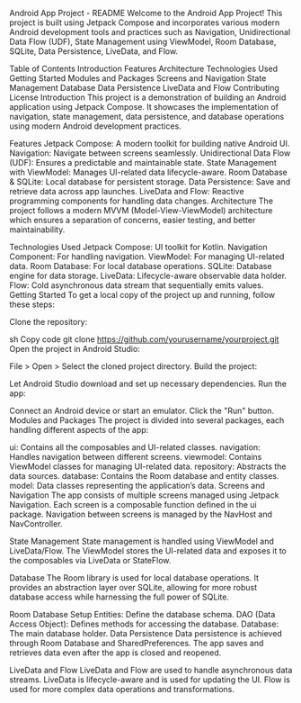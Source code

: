 
Android App Project - README
Welcome to the Android App Project! This project is built using Jetpack Compose and incorporates various modern Android development tools and practices such as Navigation, Unidirectional Data Flow (UDF), State Management using ViewModel, Room Database, SQLite, Data Persistence, LiveData, and Flow.

Table of Contents
Introduction
Features
Architecture
Technologies Used
Getting Started
Modules and Packages
Screens and Navigation
State Management
Database
Data Persistence
LiveData and Flow
Contributing
License
Introduction
This project is a demonstration of building an Android application using Jetpack Compose. It showcases the implementation of navigation, state management, data persistence, and database operations using modern Android development practices.

Features
Jetpack Compose: A modern toolkit for building native Android UI.
Navigation: Navigate between screens seamlessly.
Unidirectional Data Flow (UDF): Ensures a predictable and maintainable state.
State Management with ViewModel: Manages UI-related data lifecycle-aware.
Room Database & SQLite: Local database for persistent storage.
Data Persistence: Save and retrieve data across app launches.
LiveData and Flow: Reactive programming components for handling data changes.
Architecture
The project follows a modern MVVM (Model-View-ViewModel) architecture which ensures a separation of concerns, easier testing, and better maintainability.

Technologies Used
Jetpack Compose: UI toolkit for Kotlin.
Navigation Component: For handling navigation.
ViewModel: For managing UI-related data.
Room Database: For local database operations.
SQLite: Database engine for data storage.
LiveData: Lifecycle-aware observable data holder.
Flow: Cold asynchronous data stream that sequentially emits values.
Getting Started
To get a local copy of the project up and running, follow these steps:

Clone the repository:

sh
Copy code
git clone https://github.com/yourusername/yourproject.git
Open the project in Android Studio:

File > Open > Select the cloned project directory.
Build the project:

Let Android Studio download and set up necessary dependencies.
Run the app:

Connect an Android device or start an emulator.
Click the "Run" button.
Modules and Packages
The project is divided into several packages, each handling different aspects of the app:

ui: Contains all the composables and UI-related classes.
navigation: Handles navigation between different screens.
viewmodel: Contains ViewModel classes for managing UI-related data.
repository: Abstracts the data sources.
database: Contains the Room database and entity classes.
model: Data classes representing the application’s data.
Screens and Navigation
The app consists of multiple screens managed using Jetpack Navigation. Each screen is a composable function defined in the ui package. Navigation between screens is managed by the NavHost and NavController.

State Management
State management is handled using ViewModel and LiveData/Flow. The ViewModel stores the UI-related data and exposes it to the composables via LiveData or StateFlow.

Database
The Room library is used for local database operations. It provides an abstraction layer over SQLite, allowing for more robust database access while harnessing the full power of SQLite.

Room Database Setup
Entities: Define the database schema.
DAO (Data Access Object): Defines methods for accessing the database.
Database: The main database holder.
Data Persistence
Data persistence is achieved through Room Database and SharedPreferences. The app saves and retrieves data even after the app is closed and reopened.

LiveData and Flow
LiveData and Flow are used to handle asynchronous data streams. LiveData is lifecycle-aware and is used for updating the UI. Flow is used for more complex data operations and transformations.
